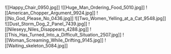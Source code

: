 
![[Happy_Chair_0950.jpg]]
![[Huge_Man_Ordering_Food_5010.jpg]]
![[American_Chopper_Argument_9924.jpg]]
![[No_God_Please_No_0436.jpg]]
![[Two_Women_Yelling_at_a_Cat_9548.jpg]]
![[Dust_Storm_Dog_2_Panel_7439.jpg]]
![[Nileseyy_Niles_Disappears_4288.jpg]]
![[This_Has_Turned_Into_a_Difficult_Situation_2507.jpg]]
![[Woman_Screaming_While_Drifting_9145.jpg]]
![[Waiting_skeleton_5084.jpg]]